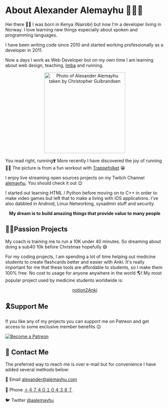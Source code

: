 # About Alexander Alemayhu 👨🏾‍💻

Hei there 👋🏾 I was born in Kenya (Nairobi) but now I'm a developer living in Norway.
I love learning new things especially about spoken and programming languages.

I have been writing code since 2010 and started working professionally as a developer in 2011.

Now a days I work as Web Developer but on my own time I am learning about web design, teaching, [Imba](https://imba.io/) and running.


<p align="center">
  <img alt="Photo of Alexander Alemayhu taken by Christopher Gulbrandsen" src="https://alemayhu.com/assets/portrait_2.jpeg" width="256">
</p>

You read right, running❣️ More recently I have discovered the joy of running 🏃‍♀️ The picture is from a fun workout with <a href="https://www.instagram.com/trappefolket/?hl=nb">Trappefolket</a> 😁

I enjoy live streaming open sources projects on my Twitch Channel <a href="http://twitch.tv/alemayhu">alemayhu</a>. You should check it out 😉

I started out learning HTML / Python before moving on to C++ in order to make video games but left that to make a living with iOS applications. I've also dabbled in Android, Linux Networking, sysadmin stuff and security.

<p align="center">
  <strong>My dream is to build amazing things that provide value to many people</strong>
</p>

## 🕺🏾Passion Projects

My coach is training me to run a 10K under 40 minutes. So dreaming about doing a sub40 10k before Christmas hopefully 😅

For my coding projects, I am spending a lot of time helping out medicine students to create flashcards better and easier with Anki. It's really important for me that these tools are affordable to students, so I make them 100% free. No cost to usage for anyone anywhere in the world 🌎! My most popular project used by medicine students worldwide is:

<p align="center">
  <a href="http://notion.2anki.net">notion2Anki</a>
</p>


## 🎗Support Me

If you like any of my projects you can support me on Patreon and get access to some exclusive member benefits 😉

[![Become a Patreon](https://alemayhu.com/become_a_patron_button.png)](https://patreon.com/alemayhu)

## 📧 Contact Me

The preferred way to reach me is over e-mail but for convenience I have added several methods below:

📧 Email <a href="mailto:alexander@alemayhu.com">alexander@alemayhu.com</a>

📱 Phone <a href="tel:+4740104387">＋４７４０１０４３８７</a>

🐦 Twitter <a href="https://twitter.com/aalemayhu">@aalemayhu</a>
